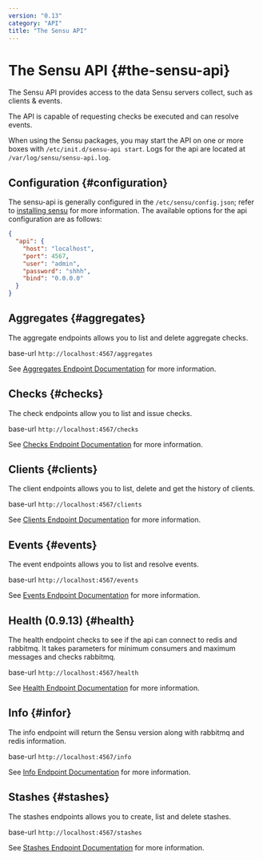 ```yaml
---
version: "0.13"
category: "API"
title: "The Sensu API"
---
```


# The Sensu API {#the-sensu-api}

The Sensu API provides access to the data Sensu servers collect, such as clients & events.

The API is capable of requesting checks be executed and can resolve events.

When using the Sensu packages, you may start the API on one or more boxes with `/etc/init.d/sensu-api start`.  Logs for the api are located at `/var/log/sensu/sensu-api.log`.

## Configuration {#configuration}

The sensu-api is generally configured in the `/etc/sensu/config.json`; refer to [installing sensu](guide) for more information.  The available options for the api configuration are as follows:

~~~ json
{
  "api": {
    "host": "localhost",
    "port": 4567,
    "user": "admin",
    "password": "shhh",
    "bind": "0.0.0.0"
  }
}
~~~

## Aggregates {#aggregates}

The aggregate endpoints allows you to list and delete aggregate checks.

base-url `http://localhost:4567/aggregates`

See [Aggregates Endpoint Documentation](api-aggregates) for more information.

## Checks {#checks}

The check endpoints allow you to list and issue checks.

base-url `http://localhost:4567/checks`

See [Checks Endpoint Documentation](api-checks) for more information.

## Clients {#clients}

The client endpoints allows you to list, delete and get the history of clients.

base-url `http://localhost:4567/clients`

See [Clients Endpoint Documentation](api-clients) for more information.

## Events {#events}

The event endpoints allows you to list and resolve events.

base-url `http://localhost:4567/events`

See [Events Endpoint Documentation](api-events) for more information.

## Health (0.9.13) {#health}

The health endpoint checks to see if the api can connect to redis and rabbitmq.  It takes parameters for minimum consumers and maximum messages and checks rabbitmq.

base-url `http://localhost:4567/health`

See [Health Endpoint Documentation](api-health) for more information.

## Info {#infor}

The info endpoint will return the Sensu version along with rabbitmq and redis information.

base-url `http://localhost:4567/info`

See [Info Endpoint Documentation](api-info) for more information.

## Stashes {#stashes}

The stashes endpoints allows you to create, list and delete stashes.

base-url `http://localhost:4567/stashes`

See [Stashes Endpoint Documentation](api-stashes) for more information.

